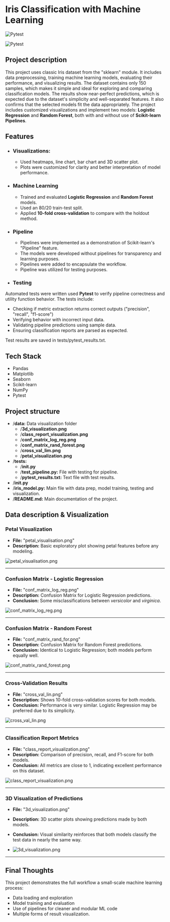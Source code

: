 # Iris Classification with Machine Learning

![Pytest](https://img.shields.io/badge/project_status-completed\closed-darkgreen)

![Pytest](https://img.shields.io/badge/tests-passing-darkgreen)

## **Project description**
This project uses classic Iris dataset from the "sklearn" module. It includes data preprocessing, training machine learning models, evaluating their performance, and visualizing results.
The dataset contains only 150 samples, which makes it simple and ideal for exploring and comparing classification models. The results show near-perfect predictions, which is expected due to the dataset's simplicity and well-separated features. It also confirms that the selected models fit the data appropriately.
The project includes customized visualizations and implement two models: **Logistic Regression** and **Random Forest**, both with and without use of **Scikit-learn Pipelines**.


## **Features**
* ### Visualizations: 
  * Used heatmaps, line chart, bar chart and 3D scatter plot. 
  * Plots were customized for clarity and better interpretation of model performance.

* ### Machine Learning
  * Trained and evaluated **Logistic Regression** and **Random Forest** models.
  * Used an 80/20 train-test split.
  * Applied **10-fold cross-validation** to compare with the holdout method.

* ### Pipeline 
  * Pipelines were implemented as a demonstration of Scikit-learn's "Pipeline" feature.
  * The models were developed without pipelines for transparency and learning purposes.
  * Pipelines were added to encapsulate the workflow.
  * Pipeline was utilized for testing purposes.

* ### Testing
Automated tests were written used **Pytest** to verify pipeline correctness and utility function behavior. The tests include:

* Checking if metric extraction returns correct outputs ("precision", "recall", "f1-score")
* Verifying behavior with incorrect input data.
* Validating pipeline predictions using sample data.
* Ensuring classification reports are parsed as expected.

Test results are saved in tests/pytest_results.txt.

## **Tech Stack**
- Pandas
- Matplotlib
- Seaborn
- Scikit-learn
- NumPy
- Pytest


## **Project structure**
* /**data:** Data visualization folder
  * /**3d_visualization.png**
  * /**class_report_visualization.png**
  * /**conf_matrix_log_reg.png**
  * /**conf_matrix_rand_forest.png**
  * /**cross_val_lim.png**
  * /**petal_visualization.png**
* /**tests:**
  * /**__init__.py**
  * /**test_pipeline.py:** File with testing for pipeline.
  * /**pytest_results.txt:** Text file with test results.
* /**__init__.py**
* /**iris_model.py:** Main file with data prep, model training, testing and visualization.
* /**README.md:** Main documentation of the project.


## **Data description & Visualization**
### Petal Visualization
* **File:** "petal_visualisation.png"
* **Description:** Basic exploratory plot showing petal features before any modeling.

![petal_visualisation.png](data/petal_visualization.png)


---

### Confusion Matrix - Logistic Regression
* **File:** "conf_matrix_log_reg.png"
* **Description:** Confusion Matrix for Logistic Regression predictions.
* **Conclusion:** Some misclassifications between  *versicolor* and *virginica*.

![conf_matrix_log_reg.png](data/conf_matrix_log_reg.png)


---

### Confusion Matrix - Random Forest
* **File:** "conf_matrix_rand_for.png"
* **Description:** Confusion Matrix for Random Forest predictions.
* **Conclusion:** Identical to Logistic Regression; both models perform equally well.

![conf_matrix_rand_forest.png](data/conf_matrix_rand_forest.png)


---

### Cross-Validation Results
* **File:** "cross_val_lin.png"
* **Description:** Shows 10-fold cross-validation scores for both models.
* **Conclusion:** Performance is very similar. Logistic Regression may be preferred due to its simplicity.

![cross_val_lin.png](data/cross_val_lin.png)


---

### Classification Report Metrics
* **File:** "class_report_visualization.png"
* **Description:** Comparison of precision, recall, and F1-score for both models.
* **Conclusion:** All metrics are close to 1, indicating excellent performance on this dataset.

![class_report_visualization.png](data/class_report_visualization.png)


---

### 3D Visualization of Predictions
* **File:** "3d_visualization.png"
* **Description:** 3D scatter plots showing predictions made by both models.
* **Conclusion:** Visual similarity reinforces that both models classify the test data in nearly the same way.

* ![3d_visualization.png](data/3d_visualization.png)

---

## Final Thoughts
This project demonstrates the full workflow a small-scale machine learning process:
* Data loading and exploration
* Model training and evaluation
* Use of pipelines for cleaner and modular ML code
* Multiple forms of result visualization.